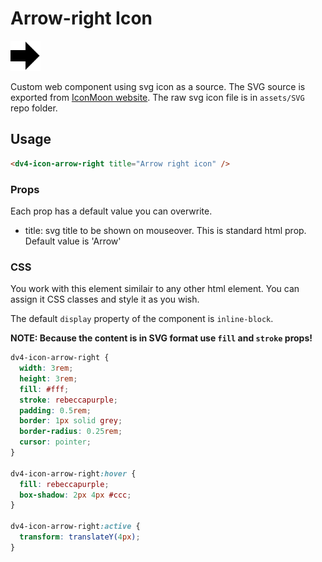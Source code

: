 # Arrow-right Icon

<img src="../../assets/SVG/arrow-right.svg" alt="arrow icon" style="width:3rem"/>

Custom web component using svg icon as a source. The SVG source is exported from [IconMoon website](https://icomoon.io/app/#/select). The raw svg icon file is in `assets/SVG` repo folder.

## Usage

```html
<dv4-icon-arrow-right title="Arrow right icon" />
```

### Props

Each prop has a default value you can overwrite.

- title: svg title to be shown on mouseover. This is standard html prop. Default value is 'Arrow'

### CSS

You work with this element similair to any other html element. You can assign it CSS classes and style it as you wish.

The default `display` property of the component is `inline-block`.

**NOTE: Because the content is in SVG format use `fill` and `stroke` props!**

```css
dv4-icon-arrow-right {
  width: 3rem;
  height: 3rem;
  fill: #fff;
  stroke: rebeccapurple;
  padding: 0.5rem;
  border: 1px solid grey;
  border-radius: 0.25rem;
  cursor: pointer;
}

dv4-icon-arrow-right:hover {
  fill: rebeccapurple;
  box-shadow: 2px 4px #ccc;
}

dv4-icon-arrow-right:active {
  transform: translateY(4px);
}
```
